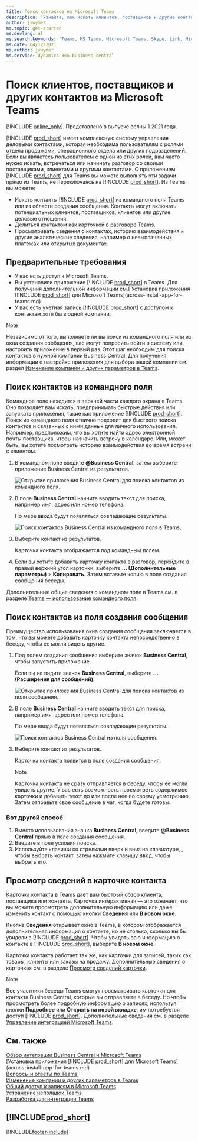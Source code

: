 ```yaml
---
title: Поиск контактов из Microsoft Teams
description: 'Узнайте, как искать клиентов, поставщиков и другие контакты Business Central из Microsoft Teams.'
author: jswymer
ms.topic: get-started
ms.devlang: al
ms.search.keywords: 'Teams, MS Teams, Microsoft Teams, Skype, Link, Microsoft 365, contacts, search, messaging extensions'
ms.date: 04/12/2021
ms.author: jswymer
ms.service: dynamics-365-business-central
---
```


# <a name="searching-for-customers-vendors-and-other-contacts-from-microsoft-teams"></a>Поиск клиентов, поставщиков и других контактов из Microsoft Teams

[!INCLUDE [online_only](includes/online_only.md)]. Представлено в выпуске волны 1 2021 года.

[!INCLUDE [prod_short](includes/prod_short.md)] имеет комплексную систему управления деловыми контактами, которая необходима пользователям с ролями отдела продажами, операционного отдела или других подразделений. Если вы являетесь пользователем с одной из этих ролей, вам часто нужно искать, встречаться или начинать разговор со своими поставщиками, клиентами и другими контактами. С приложением [!INCLUDE [prod_short](includes/prod_short.md)] для Teams вы можете выполнять эти задачи прямо из Teams, не переключаясь на [!INCLUDE [prod_short](includes/prod_short.md)]. Из Teams вы можете:

- Искать контакты [!INCLUDE [prod_short](includes/prod_short.md)] из командного поля Teams или из области создания сообщения. Контакты могут включать потенциальных клиентов, поставщиков, клиентов или другие деловые отношения.
- Делиться контактом как карточкой в разговоре Teams.
- Просматривать сведения о контактах, историю взаимодействия и другие аналитические сведения, например о невыплаченных платежах или открытых документах.

## <a name="prerequisites"></a>Предварительные требования

- У вас есть доступ к Microsoft Teams.
- Вы установили приложение [!INCLUDE [prod_short](includes/prod_short.md)] в Teams. Для получения дополнительной информации см.[ Установка приложения [!INCLUDE [prod_short](includes/prod_short.md)] для Microsoft Teams](across-install-app-for-teams.md)
- У вас есть учетная запись [!INCLUDE [prod_short](includes/prod_short.md)] с доступом к контактам хотя бы в одной компании.

> [!NOTE]
> Независимо от того, выполняете ли вы поиск из командного поля или из окна создания сообщения, вас могут попросить войти в систему или настроить приложение в первый раз. Этот шаг необходим для поиска контактов в нужной компании Business Central. Для получения информации о настройке приложения для выбора вашей компании см. раздел [Изменение компании и других параметров в Teams](across-teams-settings.md).

## <a name="look-up-contacts-from-the-command-box"></a>Поиск контактов из командного поля

Командное поле находится в верхней части каждого экрана в Teams. Оно позволяет вам искать, предпринимать быстрые действия или запускать приложения, такие как приложение [!INCLUDE [prod_short](includes/prod_short.md)]. Поиск из командного поля отлично подходит для быстрого поиска контактов и связанных с ними данных для личного использования. Например, предположим, что вы хотите найти адрес электронной почты поставщика, чтобы назначить встречу в календаре. Или, может быть, вы хотите посмотреть историю взаимодействия во время встречи с клиентом.

1. В командном поле введите **@Business Central**, затем выберите приложение Business Central из результатов.

    ![Открытие приложения Business Central для поиска контактов из командного поля.](media/teams-contacts-command-1.png)

2. В поле **Business Central** начните вводить текст для поиска, например имя, адрес или номер телефона.

    По мере ввода будут появляться совпадающие результаты.

    ![Поиск контактов Business Central из командного поля в Teams.](media/teams-contacts-command-2.png)
3. Выберите контакт из результатов.

    Карточка контакта отображается под командным полем.

4. Если вы хотите добавить карточку контакта в разговор, перейдите в правый верхний угол карточки, выберите **... (Дополнительные параметры)** > **Копировать**. Затем вставьте копию в поле создания сообщения беседы.  

Дополнительные общие сведения о командном поле в Teams см. в разделе [Teams — использование командного поля](https://support.microsoft.com/en-us/office/use-the-command-box-13c4e429-7324-4886-b377-5dbed539193b).

## <a name="look-up-contacts-from-the-message-compose-box"></a>Поиск контактов из поля создания сообщения

Преимущество использования окна создания сообщения заключается в том, что вы можете добавить карточку контакта непосредственно в беседу, чтобы ее могли видеть другие.

1. Под полем создания сообщения выберите значок **Business Central**, чтобы запустить приложение.

    Если вы не видите значок **Business Central**, выберите **... (Расширения для сообщений)**.

    ![Открытие приложения Business Central для поиска контактов из поля сообщения.](media/teams-contacts-message-box.png)

2. В поле **Business Central** начните вводить текст для поиска, например имя, адрес или номер телефона.

    По мере ввода будут появляться совпадающие результаты.

    ![Поиск контактов Business Central из поля сообщения.](media/teams-contacts-5.png)
3. Выберите контакт из результатов.

    Карточка контакта появится в поле создания сообщения.

    > [!NOTE]
    > Карточка контакта не сразу отправляется в беседу, чтобы ее могли увидеть другие. У вас есть возможность просмотреть содержимое карточки и добавить текст до или после нее по своему усмотрению. Затем отправьте свое сообщение в чат, когда будете готовы.

### <a name="heres-another-way"></a>Вот другой способ

1. Вместо использования значка **Business Central**, введите **@Business Central** прямо в поле создания сообщения.
2. Введите в поле условия поиска.
3. Используйте клавиши со стрелками вверх и вниз на клавиатуре, , чтобы выбрать контакт, затем нажмите клавишу <kbd>Ввод</kbd>, чтобы выбрать его.

## <a name="viewing-contact-card-details"></a>Просмотр сведений в карточке контакта

Карточка контакта в Teams дает вам быстрый обзор клиента, поставщика или контакта. Карточка интерактивная &mdash; это означает, что вы можете просмотреть дополнительную информацию или даже изменить контакт с помощью кнопки **Сведения** или **В новом окне**.

Кнопка **Сведения** открывает окно в Teams, в котором отображается дополнительная информация о контакте, но не столько, сколько вы бы увидели в [!INCLUDE [prod_short](includes/prod_short.md)]. Чтобы увидеть всю информацию о контакте в [!INCLUDE [prod_short](includes/prod_short.md)], выберите **В новом окне**.

Карточка контакта работает так же, как карточки для записей, таких как товары, клиенты или заказы на продажу. Дополнительные сведения о карточках см. в разделе [Просмотр сведений карточки](across-working-with-teams.md#view-card-details).

> [!NOTE]
> Все участники беседы Teams смогут просматривать карточки для контакта Business Central, которые вы отправляете в беседу. Но чтобы просмотреть более подробную информацию о записях, используя кнопки **Подробнее** или **Открыть на новой вкладке**, им потребуется доступ [!INCLUDE [prod_short](includes/prod_short.md)]. Дополнительные сведения см. в разделе [Управление интеграцией Microsoft Teams](admin-teams-integration.md#minimum-requirements-1).

## <a name="see-also"></a>См. также

[Обзор интеграции Business Central и Microsoft Teams](across-teams-overview.md)  
[Установка приложения [!INCLUDE [prod_short](includes/prod_short.md)] для Microsoft Teams](across-install-app-for-teams.md)  
[Вопросы и ответы по Teams](teams-faq.md)  
[Изменение компании и других параметров в Teams](across-teams-settings.md)  
[Общий доступ к записям в Microsoft Teams](across-working-with-teams.md)  
[Устранение неполадок Teams](admin-teams-troubleshooting.md)  
[Разработка для интеграции Teams](/dynamics365/business-central/dev-itpro/developer/devenv-develop-for-teams)  

## [!INCLUDE[prod_short](includes/free_trial_md.md)]  


[!INCLUDE[footer-include](includes/footer-banner.md)]
